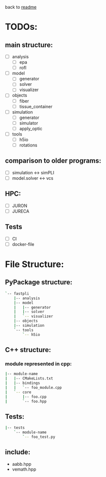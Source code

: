 
back to [readme](README.md)
# TODOs:
## main structure:
- [ ] analysis
  - [ ] epa
  - [ ] rofl
- [ ] model
  - [ ] generator
  - [ ] solver
  - [ ] visualizer
- [ ] objects
  - [ ] fiber
  - [ ] tissue_container
- [ ] simulation
  - [ ] generator
  - [ ] simulator
  - [ ] apply_optic
- [ ] tools
  - [ ] h5io
  - [ ] rotations
  
## comparison to older programs:
- [ ] simulation <-> simPLI
- [ ] model.solver <-> vcs

## HPC:
- [ ] JURON
- [ ] JURECA

## Tests
- [ ] CI
- [ ] docker-file

# File Structure:
## PyPackage structure:
```sh
`-- fastpli
    |-- analysis
    |-- model
    |   |-- generator
    |   |-- solver
    |   `-- visualizer
    |-- objects
    |-- simulation
    `-- tools
        `-- h5io
```

## C++ structure:
### module represented in cpp:
```sh
|-- module-name
|   |-- CMakeLists.txt
|   |-- bindings
|   |   `-- foo_module.cpp
|   `-- core
|       |-- foo.cpp
|       `-- foo.hpp

```

## Tests:
```sh
|-- tests
    `-- module-name
        `-- foo_test.py
```

## include:
 - aabb.hpp
 - vemath.hpp
